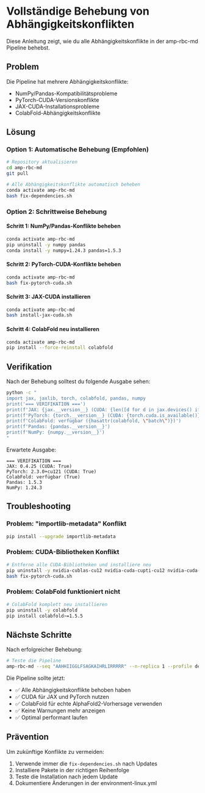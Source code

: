# Vollständige Behebung von Abhängigkeitskonflikten

Diese Anleitung zeigt, wie du alle Abhängigkeitskonflikte in der amp-rbc-md Pipeline behebst.

## Problem

Die Pipeline hat mehrere Abhängigkeitskonflikte:
- NumPy/Pandas-Kompatibilitätsprobleme
- PyTorch-CUDA-Versionskonflikte
- JAX-CUDA-Installationsprobleme
- ColabFold-Abhängigkeitskonflikte

## Lösung

### Option 1: Automatische Behebung (Empfohlen)

```bash
# Repository aktualisieren
cd amp-rbc-md
git pull

# Alle Abhängigkeitskonflikte automatisch beheben
conda activate amp-rbc-md
bash fix-dependencies.sh
```

### Option 2: Schrittweise Behebung

#### Schritt 1: NumPy/Pandas-Konflikte beheben

```bash
conda activate amp-rbc-md
pip uninstall -y numpy pandas
conda install -y numpy=1.24.3 pandas=1.5.3
```

#### Schritt 2: PyTorch-CUDA-Konflikte beheben

```bash
conda activate amp-rbc-md
bash fix-pytorch-cuda.sh
```

#### Schritt 3: JAX-CUDA installieren

```bash
conda activate amp-rbc-md
bash install-jax-cuda.sh
```

#### Schritt 4: ColabFold neu installieren

```bash
conda activate amp-rbc-md
pip install --force-reinstall colabfold
```

## Verifikation

Nach der Behebung solltest du folgende Ausgabe sehen:

```bash
python -c "
import jax, jaxlib, torch, colabfold, pandas, numpy
print('=== VERIFIKATION ===')
print(f'JAX: {jax.__version__} (CUDA: {len([d for d in jax.devices() if d.platform == \"gpu\"]) > 0})')
print(f'PyTorch: {torch.__version__} (CUDA: {torch.cuda.is_available()})')
print(f'ColabFold: verfügbar ({hasattr(colabfold, \"batch\")})')
print(f'Pandas: {pandas.__version__}')
print(f'NumPy: {numpy.__version__}')
"
```

Erwartete Ausgabe:
```
=== VERIFIKATION ===
JAX: 0.4.25 (CUDA: True)
PyTorch: 2.3.0+cu121 (CUDA: True)
ColabFold: verfügbar (True)
Pandas: 1.5.3
NumPy: 1.24.3
```

## Troubleshooting

### Problem: "importlib-metadata" Konflikt

```bash
pip install --upgrade importlib-metadata
```

### Problem: CUDA-Bibliotheken Konflikt

```bash
# Entferne alle CUDA-Bibliotheken und installiere neu
pip uninstall -y nvidia-cublas-cu12 nvidia-cuda-cupti-cu12 nvidia-cuda-runtime-cu12 nvidia-cudnn-cu12 nvidia-cufft-cu12 nvidia-cusolver-cu12 nvidia-cusparse-cu12
bash fix-pytorch-cuda.sh
```

### Problem: ColabFold funktioniert nicht

```bash
# ColabFold komplett neu installieren
pip uninstall -y colabfold
pip install colabfold>=1.5.5
```

## Nächste Schritte

Nach erfolgreicher Behebung:

```bash
# Teste die Pipeline
amp-rbc-md --seq "AAHHIIGGLFSAGKAIHRLIRRRRR" --n-replica 1 --profile default -j 1
```

Die Pipeline sollte jetzt:
- ✅ Alle Abhängigkeitskonflikte behoben haben
- ✅ CUDA für JAX und PyTorch nutzen
- ✅ ColabFold für echte AlphaFold2-Vorhersage verwenden
- ✅ Keine Warnungen mehr anzeigen
- ✅ Optimal performant laufen

## Prävention

Um zukünftige Konflikte zu vermeiden:

1. Verwende immer die `fix-dependencies.sh` nach Updates
2. Installiere Pakete in der richtigen Reihenfolge
3. Teste die Installation nach jedem Update
4. Dokumentiere Änderungen in der environment-linux.yml 